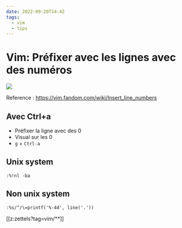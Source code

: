 ```yaml
---
date: 2022-09-20T14:42
tags:
  - vim
  - tips
---
```


# Vim: Préfixer avec les lignes avec des numéros

<img src="https://images.pexels.com/photos/270360/pexels-photo-270360.jpeg?auto=compress&cs=tinysrgb&fit=crop&h=627&w=1200"/>

Reference
: https://vim.fandom.com/wiki/Insert_line_numbers

## Avec Ctrl+a

- Préfixer la ligne avec des 0
- Visual sur les 0
- `g` + `Ctrl-a` 

## Unix system 
```vim
:%!nl -ba
```

## Non unix system

```vim
:%s/^/\=printf('%-4d', line('.'))
```


[[z:zettels?tag=vim/**]]
